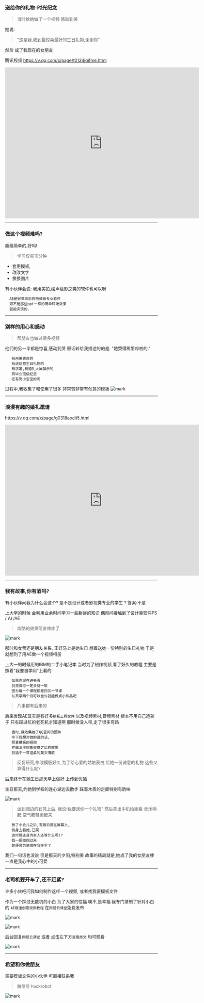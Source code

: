 ### 送给你的礼物-时光纪念

> 当时给她做了一个视频
> 感动到哭

她说:  
>"这是我,收到最惊喜最好的生日礼物,谢谢你"   

然后
成了我现在的女朋友

腾讯视频
https://v.qq.com/x/page/t0134jqjfme.html

<iframe frameborder="0" width="640" height="498" src="https://v.qq.com/iframe/player.html?vid=t0134jqjfme&tiny=0&auto=0" allowfullscreen></iframe>

---

### 做这个视频难吗?
超级简单的,好吗!
> 学习仅需10分钟  

- 套用模板,
- 改改文字
- 换换图片  

有小伙伴会说:
我用美拍,绘声绘影之类的软件也可以呀  

      AE是好莱坞影视特效级专业软件
      可不是那些ppt一样的简单转场效果
      就能实现的.  

---
### 别样的用心和感动
> 帮朋友也做过很多视频 

他们的另一半都是惊喜,感动到哭
原话转给我描述的的是:
"她哭得稀里哗啦的."

       有用来表白的
       有送创意生日礼物的
       有求婚,有婚礼大屏展示的
       有毕业班级纪念
       还有秀小宝宝的呢  

过程中,我收集了和使用了很多
非常赞非常有创意的模板
![mark](http://oe40n695u.bkt.clouddn.com/blog/20170330/135604313.png)


---
### 浪漫有趣的婚礼邀请
https://v.qq.com/x/page/g0318aoelt5.html

<iframe frameborder="0" width="640" height="498" src="https://v.qq.com/iframe/player.html?vid=g0318aoelt5&tiny=0&auto=0" allowfullscreen></iframe>

---

### 我有故事,你有酒吗?
有小伙伴问我为什么会这个? 
是不是设计或者影视类专业的学生 ?
答案:不是

上大学的时候
会利用业余时间学习一些新鲜的知识
偶然间接触到了设计类软件PS / AI /AE
> 炫酷的效果简直帅炸了  

![mark](http://oe40n695u.bkt.clouddn.com/blog/20170330/135612422.png)

 

那时和女票还是朋友关系,
正好马上是她生日 
想着送她一份特别的生日礼物
于是就想到了用AE做一个视频相册

上大一的时候用的IBM的二手小笔记本 
当时为了制作视频,看了好久的教程
主要是照着"我要自学网"上看的  

       如果你现在进去看
       我觉得你一定会腿一软
       因为每一个课程都是四五十节课
       认真学两个月可以也许就能做点小作品吧 

> 凡事都有后来的  

后来发现AE其实是有好多`模板工程文件`
以及视频素材,音频素材
根本不用自己造轮子 
只有踩过坑的老死机才知道啊
那时候没人带,走了很多弯路


       当时,我收集她了QQ空间的照片
       写下我想对她的说的话,
       照着模板的视频
       在脑海里想象替换之后的效果 
       找选中一首温柔的英文情歌 

> 反复研究,修改模版好久
> 为了给心爱的姑娘表白,给她一份诚意的礼物
> 这些又算得什么呢?  

后来终于在她生日那天早上做好
上传到优酷

生日那天,约她到学校的连心湖边去散步
踩着木质的走廊特别有韵味

![mark](http://oe40n695u.bkt.clouddn.com/blog/20170330/135623636.png)

 
 


> 坐到湖边的石凳上后, 我说:我要送你一个礼物" 
然后拿出手机给她看
音乐响起,空气都轻柔起来 

       放了小会儿之后,有眼泪滴在屏幕上,,
       侧身去看她,已哭 
       这时候还身为男人还等什么呢!? 
       我一把她抱过来
       她便顺势依偎在我怀里了

我们一句话也没说
但是那天的夕阳,特别美
故事的结局就是,她成了我的女朋友喽
一直是我心中的小可爱  

 ---

### 老司机要开车了,还不赶紧?
许多小伙吧问我如何制作这样一个视频,
或者找我要模板文件  

作为一个踩过无数坑的小白
为了大家的性福
噢不,是幸福
我专门录制了针对小白的 `AE极速创意视频教程`
在`网易云课堂`免费发布

![mark](http://oe40n695u.bkt.clouddn.com/blog/20170330/135804779.png)



![mark](http://oe40n695u.bkt.clouddn.com/blog/20170330/135635434.png)


后台回复`网易云课堂`
或者
点击左下方`查看原文`
均可观看
 
 ![mark](http://oe40n695u.bkt.clouddn.com/blog/20170330/135837927.png)

---
### 希望和你做朋友

需要模版文件的小伙伴
可直接联系我

> 微信号 hackrobot   

![mark](http://oe40n695u.bkt.clouddn.com/blog/20170322/111214449.jpg)   
